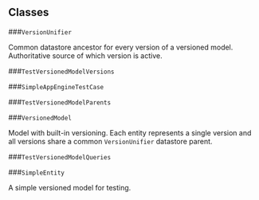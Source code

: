 # 










## Classes
    
    
###`VersionUnifier`

 Common datastore ancestor for every version of a versioned model.
  Authoritative source of which version is active.
  

    
    
###`TestVersionedModelVersions`



    
    
###`SimpleAppEngineTestCase`



    
    
###`TestVersionedModelParents`



    
    
###`VersionedModel`

 Model with built-in versioning. Each entity represents a single version
  and all versions share a common `VersionUnifier` datastore parent.
  

    
    
###`TestVersionedModelQueries`



    
    
###`SimpleEntity`

 A simple versioned model for testing. 

    
